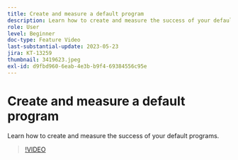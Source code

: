 ```yaml
---
title: Create and measure a default program
description: Learn how to create and measure the success of your default programs.
role: User
level: Beginner
doc-type: Feature Video
last-substantial-update: 2023-05-23
jira: KT-13259
thumbnail: 3419623.jpeg
exl-id: d9fbd960-6eab-4e3b-b9f4-69384556c95e
---
```


# Create and measure a default program

Learn how to create and measure the success of your default programs.

>[!VIDEO](https://video.tv.adobe.com/v/3419623/?learn=on)

